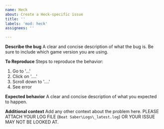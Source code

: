 ```yaml
---
name: Heck
about: Create a Heck-specific issue
title: ''
labels: 'mod: heck'
assignees: ''

---
```


**Describe the bug**
A clear and concise description of what the bug is. Be sure to include which game version you are using.

**To Reproduce**
Steps to reproduce the behavior:

1. Go to '...'
2. Click on '....'
3. Scroll down to '....'
4. See error

**Expected behavior**
A clear and concise description of what you expected to happen.

**Additional context**
Add any other context about the problem here. PLEASE ATTACH YOUR LOG FILE (`Beat Saber\Logs\_latest.log`) OR YOUR ISSUE
MAY NOT BE LOOKED AT.
